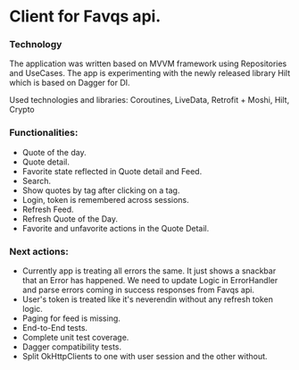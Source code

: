 # Client for Favqs api.

### Technology
The application was written based on MVVM framework using Repositories and UseCases. The app is experimenting with the newly released library Hilt which is based on Dagger for DI.

Used technologies and libraries: Coroutines, LiveData, Retrofit + Moshi, Hilt, Crypto

### Functionalities:
* Quote of the day.
* Quote detail.
* Favorite state reflected in Quote detail and Feed.
* Search.
* Show quotes by tag after clicking on a tag.
* Login, token is remembered across sessions.
* Refresh Feed.
* Refresh Quote of the Day.
* Favorite and unfavorite actions in the Quote Detail.

### Next actions:
* Currently app is treating all errors the same. It just shows a snackbar that an Error has happened. We need to update Logic in ErrorHandler and parse errors coming in success responses from Favqs api.
* User's token is treated like it's neverendin without any refresh token logic.
* Paging for feed is missing.
* End-to-End tests.
* Complete unit test coverage.
* Dagger compatibility tests.
* Split OkHttpClients to one with user session and the other without.
